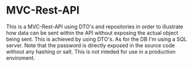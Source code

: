 # MVC-Rest-API

This is a MVC-Rest-API using DTO's and repositories
in order to illustrate how data can be sent within
the API without exposing the actual object being
sent. This is achieved by using DTO's. As for the DB
I'm using a SQL server. Note that the password is directly
exposed in the source code without any hashing or salt.
This is not inteded for use in a production enviroment.

